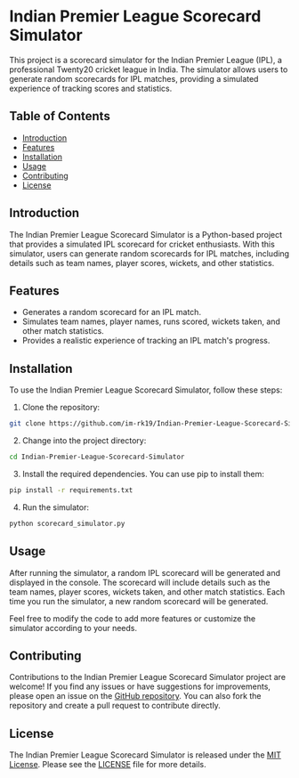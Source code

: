# Indian Premier League Scorecard Simulator

This project is a scorecard simulator for the Indian Premier League (IPL), a professional Twenty20 cricket league in India. The simulator allows users to generate random scorecards for IPL matches, providing a simulated experience of tracking scores and statistics.

## Table of Contents

- [Introduction](#introduction)
- [Features](#features)
- [Installation](#installation)
- [Usage](#usage)
- [Contributing](#contributing)
- [License](#license)

## Introduction

The Indian Premier League Scorecard Simulator is a Python-based project that provides a simulated IPL scorecard for cricket enthusiasts. With this simulator, users can generate random scorecards for IPL matches, including details such as team names, player scores, wickets, and other statistics.

## Features

- Generates a random scorecard for an IPL match.
- Simulates team names, player names, runs scored, wickets taken, and other match statistics.
- Provides a realistic experience of tracking an IPL match's progress.

## Installation

To use the Indian Premier League Scorecard Simulator, follow these steps:

1. Clone the repository:

```bash
git clone https://github.com/im-rk19/Indian-Premier-League-Scorecard-Simulator.git
```

2. Change into the project directory:

```bash
cd Indian-Premier-League-Scorecard-Simulator
```

3. Install the required dependencies. You can use pip to install them:

```bash
pip install -r requirements.txt
```

4. Run the simulator:

```bash
python scorecard_simulator.py
```

## Usage

After running the simulator, a random IPL scorecard will be generated and displayed in the console. The scorecard will include details such as the team names, player scores, wickets taken, and other match statistics. Each time you run the simulator, a new random scorecard will be generated.

Feel free to modify the code to add more features or customize the simulator according to your needs.

## Contributing

Contributions to the Indian Premier League Scorecard Simulator project are welcome! If you find any issues or have suggestions for improvements, please open an issue on the [GitHub repository](https://github.com/im-rk19/Indian-Premier-League-Scorecard-Simulator). You can also fork the repository and create a pull request to contribute directly.

## License

The Indian Premier League Scorecard Simulator is released under the [MIT License](https://opensource.org/licenses/MIT). Please see the [LICENSE](https://github.com/im-rk19/Indian-Premier-League-Scorecard-Simulator/blob/main/LICENSE) file for more details.

